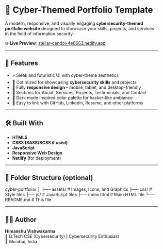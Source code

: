 # 🔐 Cyber-Themed Portfolio Template

A modern, responsive, and visually engaging **cybersecurity-themed portfolio website** designed to showcase your skills, projects, and services in the field of information security.

🌐 **Live Preview**: [stellar-cendol-4e6663.netlify.app](https://stellar-cendol-4e6663.netlify.app/)

---

## 📌 Features

- ⚡ Sleek and futuristic UI with cyber-theme aesthetics
- 🧠 Optimized for showcasing **cybersecurity skills** and projects
- 📱 Fully **responsive design** – mobile, tablet, and desktop-friendly
- 💼 Sections for About, Services, Projects, Testimonials, and Contact
- 🌙 Dark mode inspired color palette for hacker-like ambiance
- 🔗 Easy to link with GitHub, LinkedIn, Resume, and other platforms

---

## 🛠️ Built With

- **HTML5**
- **CSS3 (SASS/SCSS if used)**
- **JavaScript**
- **Responsive Web Design**
- **Netlify** (for deployment)

---

## 📂 Folder Structure (optional)
cyber-portfolio/
│
├── assets/ # Images, Icons, and Graphics
├── css/ # Style files
├── js/ # JavaScript files
├── index.html # Main HTML file
└── README.md # This file

---

## 🧑‍💻 Author

**Himanshu Vishwakarma**  
🚀 B.Tech CSE (Cybersecurity) | Cybersecurity Enthusiast  
📍 Mumbai, India  

